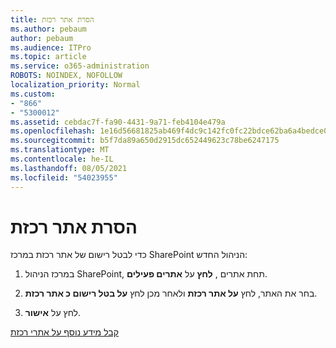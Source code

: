 ```yaml
---
title: הסרת אתר רכזת
ms.author: pebaum
author: pebaum
ms.audience: ITPro
ms.topic: article
ms.service: o365-administration
ROBOTS: NOINDEX, NOFOLLOW
localization_priority: Normal
ms.custom:
- "866"
- "5300012"
ms.assetid: cebdac7f-fa90-4431-9a71-feb4104e479a
ms.openlocfilehash: 1e16d56681825ab469f4dc9c142fc0fc22bdce62ba6a4bedce0ad8f488acf71f
ms.sourcegitcommit: b5f7da89a650d2915dc652449623c78be6247175
ms.translationtype: MT
ms.contentlocale: he-IL
ms.lasthandoff: 08/05/2021
ms.locfileid: "54023955"
---
```

# <a name="remove-a-hub-site"></a>הסרת אתר רכזת

כדי לבטל רישום של אתר רכזת במרכז SharePoint הניהול החדש:
  
1. במרכז הניהול SharePoint, תחת אתרים , **לחץ** על **אתרים פעילים**.

2. בחר את האתר, לחץ **על אתר רכזת** ולאחר מכן לחץ **על בטל רישום כ אתר רכזת**.

3. לחץ על **אישור**.

[קבל מידע נוסף על אתרי רכזת](https://support.office.com/article/what-is-a-sharepoint-hub-site-fe26ae84-14b7-45b6-a6d1-948b3966427f)
  